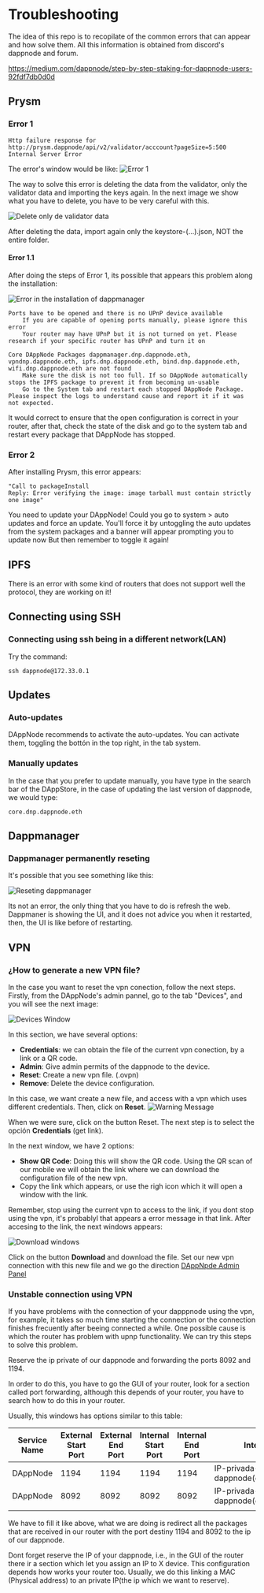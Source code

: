 # Troubleshooting

The idea of this repo is to recopilate of the common errors that can appear and how solve them. All this information is obtained from discord's dappnode and forum.

https://medium.com/dappnode/step-by-step-staking-for-dappnode-users-92fdf7db0d0d

## Prysm 


### Error 1

~~~
Http failure response for
http://prysm.dappnode/api/v2/validator/acccount?pageSize=5:500 
Internal Server Error
~~~

The error's window would be like:
![Error 1](../img/error_prysm_1.png "Prysm Error 1")

The way to solve this error is deleting the data from the validator, only the validator data and importing the keys again. In the next image we show what you have to delete, you have to be very careful with this.

![Delete only de validator data](../img/error_prysm_1_2.png "Prysm Error 1")

After deleting the data, import again only the keystore-(...).json, NOT the entire folder.

#### Error 1.1

After doing the steps of Error 1, its possible that appears this problem along the installation:

![Error in the installation of dappmanager](../img/error_prysm_1_2.png "Prysm Error 1.1")

~~~
Ports have to be opened and there is no UPnP device available
    If you are capable of opening ports manually, please ignore this error
    Your router may have UPnP but it is not turned on yet. Please research if your specific router has UPnP and turn it on

Core DAppNode Packages dappmanager.dnp.dappnode.eth, vpndnp.dappnode.eth, ipfs.dnp.dappnode.eth, bind.dnp.dappnode.eth, wifi.dnp.dappnode.eth are not found
    Make sure the disk is not too full. If so DAppNode automatically stops the IPFS package to prevent it from becoming un-usable
    Go to the System tab and restart each stopped DAppNode Package. Please inspect the logs to understand cause and report it if it was not expected.
~~~

It would correct to ensure that the open configuration is correct in your router, after that, check the state of the disk and go to the system tab and restart every package that DAppNode has stopped.

### Error 2

After installing Prysm, this error appears: 

~~~
"Call to packageInstall
Reply: Error verifying the image: image tarball must contain strictly one image"
~~~

You need to update your DAppNode! Could you go to system > auto updates and force an update.
You'll force it by untoggling the auto updates from the system packages and a banner will appear prompting you to update now
But then remember to toggle it again!


## IPFS

There is an error with some kind of routers that does not support well the protocol, they are working on it!


## Connecting using SSH

### Connecting using ssh being in a different network(LAN)

Try the command:

~~~
ssh dappnode@172.33.0.1
~~~

## Updates


### Auto-updates

DAppNode recommends to activate the auto-updates. You can activate them, toggling the bottón in the top right, in the tab system.


### Manually updates

In the case that you prefer to update manually, you have type in the search bar of the DAppStore, in the case of updating the last version of dappnode, we would type:

~~~
core.dnp.dappnode.eth
~~~

## Dappmanager

### Dappmanager permanently reseting

It's possible that you see something like this:

![Reseting dappmanager](../img/dappmannager_reseting.jpg "Reseting")

Its not an error, the only thing that you have to do is refresh the web. Dappmaner is showing the UI, and it does not advice you when it restarted, then, the UI is like before of restarting.


## VPN

### ¿How to generate a new VPN file?

In the case you want to reset the vpn conection, follow the next steps. Firstly, from the DAppNode's admin pannel, go to the tab "Devices", and you will see the next image:

![Devices Window](../img/creating_vpn_1.png " ")

In this section, we have several options:

* **Credentials**: we can obtain the file of the current vpn conection, by a link or a QR code.
* **Admin**: Give admin permits of the dappnode to the device.
* **Reset**: Create a new vpn file. (.ovpn)
* **Remove**: Delete the device configuration.

In this case, we want create a new file, and access with a vpn which uses different credentials. Then, click on **Reset**.
![Warning Message](../img/creating_vpn_2.png " ")

When we were sure, click on the button Reset. The next step is to select the opción **Credentials** (get link).

In the next window, we have 2 options:

* **Show QR Code**: Doing this will show the QR code. Using the QR scan of our mobile we will obtain the link where we can download the configuration file of the new vpn.
* Copy the link which appears, or use the righ icon which it will open a window with the link.

Remember, stop using the current vpn to access to the link, if you dont stop using the vpn, it's probablyl that appears a error message in that link. After accesing to the link, the next windows appears:


![Download windows](../img/creating_vpn_3.png " ")

Click on the button **Download** and download the file. Set our new vpn connection with this new file and we go the direction [DAppNpde Admin Panel](http://my.dappnode/#/dashboard)


### Unstable connection using VPN

If you have problems with the connection of your dapppnode using the vpn, for example, it takes so much time starting the connection or the connection finishes frecuently after beeing connected a while. One possible cause is which the router has problem with upnp functionality. We can try this steps to solve this problem.

Reserve the ip private of our dappnode and forwarding the ports 8092 and 1194.

In order to do this, you have to go the GUI of your router, look for a section called port forwarding, although this depends of your router, you have to search how to do this in your router.

Usually, this windows has options similar to this table:

| Service Name | External Start Port | External End Port | Internal Start Port | Internal End Port | Internal IP address |
| -- | -- | -- | -- | -- | -- |
| DAppNode | 1194 | 1194 | 1194 | 1194 | IP-privada-de-tu-dappnode(example:172.33.10.5) |
| DAppNode | 8092 | 8092 | 8092 | 8092 | IP-privada-de-tu-dappnode(exmample:172.33.10.5) |
|  |  |  |  |  |  |

We have to fill it like above, what we are doing is redirect all the packages that are received in our router with the port destiny 1194 and 8092 to the ip of our dappnode.

Dont forget reserve the IP of your dappnode, i.e., in the GUI of the router there ir a section which let you assign an IP to X device. This configuration depends how works your router too. Usually, we do this linking a MAC (Physical address) to an private IP(the ip which we want to reserve).
